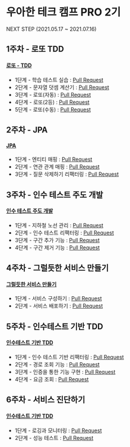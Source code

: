 # 우아한 테크 캠프 PRO 2기
NEXT STEP (2021.05.17 ~ 2021.07.16)
## 1주차 - 로또 TDD 
#### [로또 - TDD](https://github.com/yjs2952/java-lotto)
* 1단계 - 학습 테스트 실습 : [Pull Request](https://github.com/next-step/java-lotto/pull/1479)
* 2단계 - 문자열 덧셈 계산기 : [Pull Request](https://github.com/next-step/java-lotto/pull/1494)
* 3단계 - 로또(자동) : [Pull Request](https://github.com/next-step/java-lotto/pull/1551)
* 4단계 - 로또(2등) : [Pull Request](https://github.com/next-step/java-lotto/pull/1595)
* 5단계 - 로또(수동) : [Pull Request](https://github.com/next-step/java-lotto/pull/1628)

## 2주차 - JPA
#### [JPA](https://github.com/yjs2952/jwp-qna)
* 1단계 - 엔티티 매핑 : [Pull Request](https://github.com/next-step/jwp-qna/pull/12)
* 2단계 - 연관 관계 매핑 : [Pull Request](https://github.com/next-step/jwp-qna/pull/18)
* 3단계 - 질문 삭제하기 리팩터링 : [Pull Request](https://github.com/next-step/jwp-qna/pull/38)

## 3주차 - 인수 테스트 주도 개발
#### [인수 테스트 주도 개발](https://github.com/yjs2952/atdd-subway-admin)
* 1단계 - 지하철 노선 관리 : [Pull Request](https://github.com/next-step/atdd-subway-admin/pull/163)
* 2단계 - 인수 테스트 리팩터링 : [Pull Request](https://github.com/next-step/atdd-subway-admin/pull/217)
* 3단계 - 구간 추가 기능 : [Pull Request](https://github.com/next-step/atdd-subway-admin/pull/244)
* 4단계 - 구간 제거 기능 : [Pull Request](https://github.com/next-step/atdd-subway-admin/pull/284) 

## 4주차 - 그럴듯한 서비스 만들기
#### [그럴듯한 서비스 만들기](https://github.com/yjs2952/infra-subway-deploy/tree/yjs2952)
* 1단계 - 서비스 구성하기 : [Pull Request](https://github.com/next-step/infra-subway-deploy/pull/82)
* 2단계 - 서비스 배포하기 : [Pull Request](https://github.com/next-step/infra-subway-deploy/pull/113)

## 5주차 - 인수테스트 기반 TDD
#### [인수테스트 기반 TDD](https://github.com/yjs2952/atdd-subway-service/tree/yjs2952)
* 1단계 - 인수 테스트 기반 리팩터링 : [Pull Request](https://github.com/next-step/atdd-subway-service/pull/209)
* 2단계 - 경로 조회 기능 : [Pull Request](https://github.com/next-step/atdd-subway-service/pull/236)
* 3단계 - 인증을 통한 기능 구현 : [Pull Request](https://github.com/next-step/atdd-subway-service/pull/258)
* 4단계 - 요금 조회 : [Pull Request](https://github.com/next-step/atdd-subway-service/pull/294)

## 6주차 - 서비스 진단하기
#### [인수테스트 기반 TDD](https://github.com/yjs2952/atdd-subway-service/tree/yjs2952)
* 1단계 - 로깅과 모니터링 : [Pull Request](https://github.com/next-step/infra-subway-monitoring/pull/31)
* 2단계 - 성능 테스트 : [Pull Request](https://github.com/next-step/infra-subway-monitoring/pull/79)
